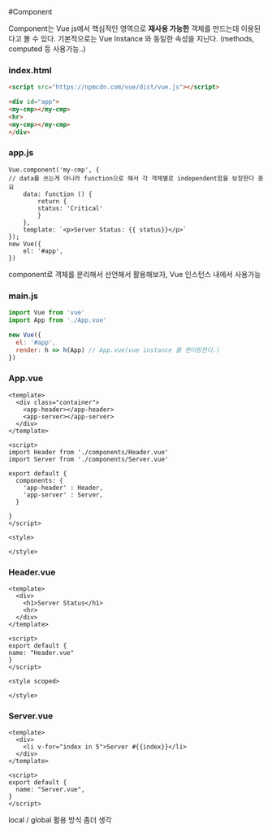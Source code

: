 #Component

Component는 Vue js에서 핵심적인 영역으로 **재사용 가능한** 객체를 만드는데 이용된다고 볼 수 있다.
기본적으로는 Vue Instance 와 동일한 속성을 지닌다. (methods, computed 등 사용가능..)

### index.html
```HTML
<script src="https://npmcdn.com/vue/dist/vue.js"></script>

<div id="app">
<my-cmp></my-cmp>
<hr>
<my-cmp></my-cmp>
</div>
```

### app.js
```vuejs
Vue.component('my-cmp', {
// data를 쓰는게 아니라 function으로 해서 각 객체별로 independent함을 보장한다 중요
    data: function () {
        return {
        status: 'Critical'
        }
    },
    template: `<p>Server Status: {{ status}}</p>`
});
new Vue({
    el: '#app',
})
```


component로 객체를 분리해서 선언해서 활용해보자, Vue 인스턴스 내에서 사용가능

### main.js
```javascript
import Vue from 'vue'
import App from './App.vue'

new Vue({
  el: '#app',
  render: h => h(App) // App.vue(vue instance 를 렌더링한다.)
})
```

### App.vue
```Vue
<template>
  <div class="container">
    <app-header></app-header>
    <app-server></app-server>
  </div>
</template>

<script>
import Header from './components/Header.vue'
import Server from './components/Server.vue'

export default {
  components: {
    'app-header' : Header,
    'app-server' : Server,
  }

}
</script>

<style>

</style>
```

### Header.vue
```vue
<template>
  <div>
    <h1>Server Status</h1>
    <hr>
  </div>
</template>

<script>
export default {
name: "Header.vue"
}
</script>

<style scoped>

</style>
```

### Server.vue
```vue
<template>
  <div>
    <li v-for="index in 5">Server #{{index}}</li>
  </div>
</template>

<script>
export default {
  name: "Server.vue",
}
</script>
```

local / global 활용 방식 좀더 생각